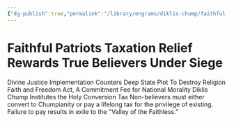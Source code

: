 ```yaml
---
{"dg-publish":true,"permalink":"/library/engrams/diklis-chump/faithful-patriots-taxation-relief-rewards-true-believers-under-siege/","tags":["DC/Religion","DC/AS4"]}
---
```


# Faithful Patriots Taxation Relief Rewards True Believers Under Siege
Divine Justice Implementation Counters Deep State Plot To Destroy Religion
Faith and Freedom Act, A Commitment Fee for National Morality
Diklis Chump Institutes the Holy Conversion Tax
Non-believers must either convert to Chumpianity or pay a lifelong tax for the privilege of existing.  
Failure to pay results in exile to the "Valley of the Faithless."
